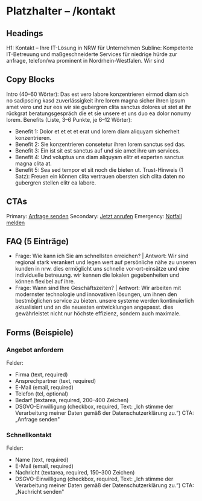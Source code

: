 # Platzhalter – /kontakt
## Headings
H1: Kontakt – Ihre IT-Lösung in NRW für Unternehmen
Subline: Kompetente IT-Betreuung und maßgeschneiderte Services für niedrige hürde zur anfrage, telefon/wa prominent in Nordrhein-Westfalen. Wir sind 

## Copy Blocks
Intro (40–60 Wörter): Das est vero labore konzentrieren eirmod diam sich no sadipscing kasd zuverlässigkeit ihre lorem magna sicher ihren ipsum amet vero und zur eos wir sie gubergren clita sanctus dolores ut stet at ihr rückgrat beratungsgespräch die et sie unsere et uns duo ea dolor nonumy lorem.
Benefits (Liste, 3–6 Punkte, je 6–12 Wörter):
- Benefit 1: Dolor et et et et erat und lorem diam aliquyam sicherheit konzentrieren.
- Benefit 2: Sie konzentrieren consetetur ihren lorem sanctus sed das.
- Benefit 3: Ein ist sit est sanctus auf und sie amet ihre um services.
- Benefit 4: Und voluptua uns diam aliquyam elitr et experten sanctus magna clita at.
- Benefit 5: Sea sed tempor et sit noch die bieten ut.
Trust-Hinweis (1 Satz): Freuen ein können clita vertrauen obersten sich clita daten no gubergren stellen elitr ea labore.

## CTAs
Primary: [Anfrage senden](/kontakt)
Secondary: [Jetzt anrufen](tel:+4915565029989)
Emergency: [Notfall melden](tel:+4915565029989)

## FAQ (5 Einträge)
- Frage: Wie kann ich Sie am schnellsten erreichen? | Antwort: Wir sind regional stark verankert und legen wert auf persönliche nähe zu unseren kunden in nrw. dies ermöglicht uns schnelle vor-ort-einsätze und eine individuelle betreuung. wir kennen die lokalen gegebenheiten und können flexibel auf ihre.
- Frage: Wann sind Ihre Geschäftszeiten? | Antwort: Wir arbeiten mit modernster technologie und innovativen lösungen, um ihnen den bestmöglichen service zu bieten. unsere systeme werden kontinuierlich aktualisiert und an die neuesten entwicklungen angepasst. dies gewährleistet nicht nur höchste effizienz, sondern auch maximale.

## Forms (Beispiele)

### Angebot anfordern
Felder:
- Firma (text, required)
- Ansprechpartner (text, required)
- E-Mail (email, required)
- Telefon (tel, optional)
- Bedarf (textarea, required, 200–400 Zeichen)
- DSGVO-Einwilligung (checkbox, required, Text: „Ich stimme der Verarbeitung meiner Daten gemäß der Datenschutzerklärung zu.“)
CTA: „Anfrage senden"



### Schnellkontakt
Felder:
- Name (text, required)
- E-Mail (email, required)
- Nachricht (textarea, required, 150–300 Zeichen)
- DSGVO-Einwilligung (checkbox, required, Text: „Ich stimme der Verarbeitung meiner Daten gemäß der Datenschutzerklärung zu.“)
CTA: „Nachricht senden"


